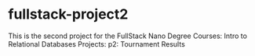 # fullstack-project2

This is the second project for the FullStack Nano Degree
Courses: Intro to Relational Databases
Projects:
    p2: Tournament Results


  
